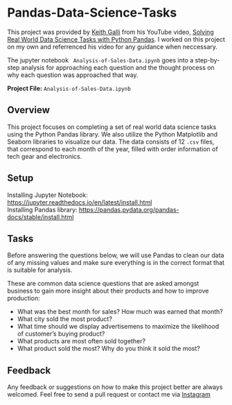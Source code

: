 # Pandas-Data-Science-Tasks
This project was provided by [Keith Galli](https://www.instagram.com/keithgalli/) from his YouTube video, [Solving Real World Data Science Tasks with Python Pandas](https://www.youtube.com/watch?v=eMOA1pPVUc4&t=4454s). I worked on this project on my own and referrenced his video for any guidance when neccessary. 

The jupyter notebook ` Analysis-of-Sales-Data.ipynb` goes into a step-by-step analysis for approaching each question and the thought process on why each question was approached that way.

**Project File:** `Analysis-of-Sales-Data.ipynb`

## Overview

This project focuses on completing a set of real world data science tasks using the Python Pandas library. We also utilize the Python Matplotlib and Seaborn libraries to visualize our data. The data consists of 12 `.csv` files, that correspond to each month of the year, filled with order information of tech gear and electronics.

## Setup

Installing Jupyter Notebook: https://jupyter.readthedocs.io/en/latest/install.html <br/>
Installing Pandas library: https://pandas.pydata.org/pandas-docs/stable/install.html 

## Tasks 


Before answering the questions below, we will use Pandas to clean our data of any missing values and make sure everything is in the correct format that is suitable for analysis.

These are common data science questions that are asked amongst business to gain more insight about their products and how to improve production:
- What was the best month for sales? How much was earned that month?
- What city sold the most product?
- What time should we display advertisemens to maximize the likelihood of customer’s buying product?
- What products are most often sold together?
- What product sold the most? Why do you think it sold the most?


## Feedback
Any feedback or suggestions on how to make this project better are always welcomed. Feel free to send a pull request or contact me via [Instagram](https://www.instagram.com/alexatech_/)

